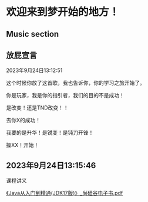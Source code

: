 # 欢迎来到梦开始的地方！

## Music section

<audio src="D:\Programing\NowJavaTime\media\福禄寿FloruitShow - 我用什么把你留住.mp3"></audio>

## 放屁宣言

2023年9月24日13:12:51

这个时候你放了这首歌，我也告诉你，你的学习之旅开始了。

你是玩家，我是你的指引者，我们的目的不是成功！

是改变！还是TND改变！！

去你X的成功！

我要的是升华！是锐变！是钝刀开锋！

操XX！开始！

## **2023年9月24日13:15:46**

课程讲义

 [《Java从入门到精通(JDK17版)》_尚硅谷电子书.pdf](《Java从入门到精通(JDK17版)》_尚硅谷电子书.pdf) 


